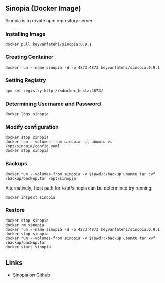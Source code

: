 ## Sinopia (Docker Image)

Sinopia is a private npm repository server

### Installing Image

`docker pull keyvanfatehi/sinopia:0.9.1`

### Creating Container

`docker run --name sinopia -d -p 4873:4873 keyvanfatehi/sinopia:0.9.1`

### Setting Registry

`npm set registry http://<docker_host>:4873/`

### Determining Username and Password

`docker logs sinopia`

### Modify configuration

```
docker stop sinopia
docker run --volumes-from sinopia -it ubuntu vi /opt/sinopia/config.yaml
docker stop sinopia
```

### Backups

`docker run --volumes-from sinopia -v $(pwd):/backup ubuntu tar cvf /backup/backup.tar /opt/sinopia`

Alternatively, host path for /opt/sinopia can be determined by running:

`docker inspect sinopia`

### Restore

```
docker stop sinopia
docker rm sinopia
docker run --name sinopia -d -p 4873:4873 keyvanfatehi/sinopia:0.9.1
docker stop sinopia
docker run --volumes-from sinopia -v $(pwd):/backup ubuntu tar xvf /backup/backup.tar
docker start sinopia
```

## Links

* [Sinopia on Github](https://github.com/rlidwka/sinopia)
